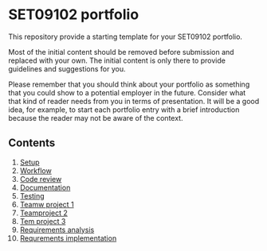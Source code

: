 # SET09102 portfolio

This repository provide a starting template for your SET09102 portfolio.

Most of the initial content should be removed before submission and replaced with your
own. The initial content is only there to provide guidelines and suggestions for you.

Please remember that you should think about your portfolio as something that you could
show to a potential employer in the future. Consider what that kind of reader needs from
you in terms of presentation. It will be a good idea, for example, to start each portfolio
entry with a brief introduction because the reader may not be aware of the context.

## Contents

1. [Setup](week2_setup.md)
2. [Workflow](week3_workflow.md)
3. [Code review](week4_code_review.md)
4. [Documentation](week5_documentation.md)
5. [Testing](week6_testing.md)
6. [Teamw project 1](week8_project.md)
7. [Teamproject 2](week9_project.md)
8. [Tem project 3](week10_project.md)
9. [Requirements analysis](week11_requirements.md)
10. [Requrements implementation](week12_implementation.md)
